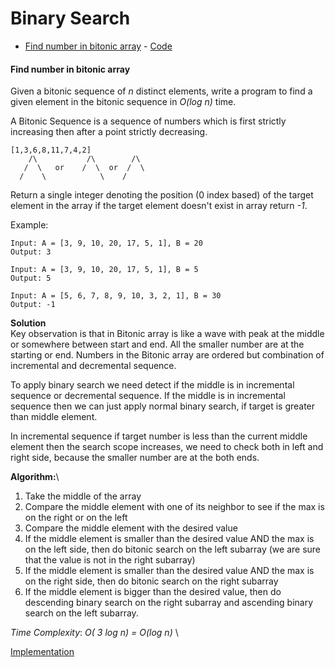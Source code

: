 # Binary Search

- [Find number in bitonic array](#find-number-in-bitonic-array) - [Code](./SearchInBitonicArray.java)


#### Find number in bitonic array
Given a bitonic sequence of *n* distinct elements, write a program to find a given element in the bitonic sequence in *O(log n)* time.

A Bitonic Sequence is a sequence of numbers which is first strictly increasing then after a point strictly decreasing.
```
[1,3,6,8,11,7,4,2]
    /\           /\        /\
   /  \   or    /  \  or  /  \
  /    \            \    /
```

Return a single integer denoting the position (0 index based) of the target element in the array if the target element doesn't exist in array return *-1*.

Example:
```
Input: A = [3, 9, 10, 20, 17, 5, 1], B = 20
Output: 3

Input: A = [3, 9, 10, 20, 17, 5, 1], B = 5
Output: 5

Input: A = [5, 6, 7, 8, 9, 10, 3, 2, 1], B = 30
Output: -1
```

**Solution**\
Key observation is that in Bitonic array is like a wave with peak at the middle or somewhere between start and end. 
All the smaller number are at the starting or end. Numbers in the Bitonic array are ordered but combination of incremental
and decremental sequence. 

To apply binary search we need detect if the middle is in incremental sequence or decremental sequence. If the middle is in 
incremental sequence then we can just apply normal binary search, if target is greater than middle element. 

In incremental sequence if target number is less than the current middle element then the search scope increases, we need to 
check both in left and right side, because the smaller number are at the both ends. 

**Algorithm:**\
1. Take the middle of the array
2. Compare the middle element with one of its neighbor to see if the max is on the right or on the left
3. Compare the middle element with the desired value
4. If the middle element is smaller than the desired value AND the max is on the left side, then do bitonic search on the left subarray (we are sure that the value is not in the right subarray)
5. If the middle element is smaller than the desired value AND the max is on the right side, then do bitonic search on the right subarray
6. If the middle element is bigger than the desired value, then do descending binary search on the right subarray and ascending binary search on the left subarray. 

*Time Complexity*: *O( 3 log n) = O(log n)* \ 

[Implementation](./SearchInBitonicArray.java)
